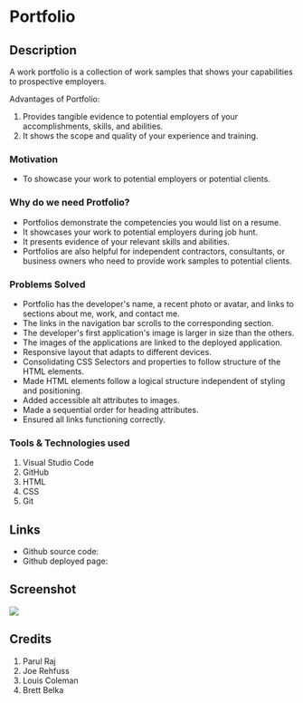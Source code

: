 # Portfolio

## Description
A work portfolio is a collection of work samples that shows your capabilities to prospective employers.

Advantages of Portfolio:
1. Provides tangible evidence to potential employers of your accomplishments, skills, and abilities. 
2. It shows the scope and quality of your experience and training.

### Motivation
* To showcase your work to potential employers or potential clients.

### Why do we need Protfolio?
* Portfolios demonstrate the competencies you would list on a resume. 
* It showcases your work to potential employers during job hunt. 
* It presents evidence of your relevant skills and abilities. 
* Portfolios are also helpful for independent contractors, consultants, or business owners who need to provide work samples to potential clients.

### Problems Solved
* Portfolio has the developer's name, a recent photo or avatar, and links to sections about me, work, and contact me.
* The links in the navigation bar scrolls to the corresponding section.
* The developer's first application's image is larger in size than the others.
* The images of the applications are linked to the deployed application.
* Responsive layout that adapts to different devices.
* Consolidating CSS Selectors and properties to follow  structure of the HTML elements.
* Made HTML elements follow a logical structure independent of styling and positioning.
* Added accessible alt attributes to images.
* Made a sequential order for heading attributes.
* Ensured all links functioning correctly.

### Tools & Technologies used
1. Visual Studio Code
2. GitHub
3. HTML
4. CSS
5. Git


## Links
* Github source code: 
* Github deployed page: 

## Screenshot
![](./assets/images/sinka27.github.io_code-refactor_.png)

## Credits
1. Parul Raj
2. Joe Rehfuss
3. Louis Coleman
4. Brett Belka